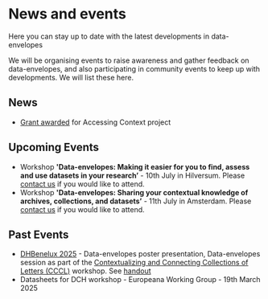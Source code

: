 # News and events
Here you can stay up to date with the latest developments in data-envelopes

We will be organising events to raise awareness and gather feedback on data-envelopes, and also participating in community events to keep up with developments. We will list these here.

## News
* [Grant awarded](https://www.huygens.knaw.nl/en/project-access-to-context-awarded-e-rihs-grant/) for Accessing Context project 

## Upcoming Events
* Workshop **'Data-envelopes: Making it easier for you to find, assess and use datasets in your research’** - 10th July in Hilversum. Please [contact us](contact.md) if you would like to attend.
* Workshop **'Data-envelopes: Sharing your contextual knowledge of archives, collections, and datasets’** - 11th July in Amsterdam. Please [contact us](contact.md) if you would like to attend.

## Past Events
* [DHBenelux 2025](https://2025.dhbenelux.org) - Data-envelopes poster presentation, Data-envelopes session as part of the [Contextualizing and Connecting Collections of Letters (CCCL)](https://2025.dhbenelux.org/program-workshops/#w02) workshop. See [handout](https://zenodo.org/records/15590134)
* Datasheets for DCH workshop - Europeana Working Group - 19th March 2025
